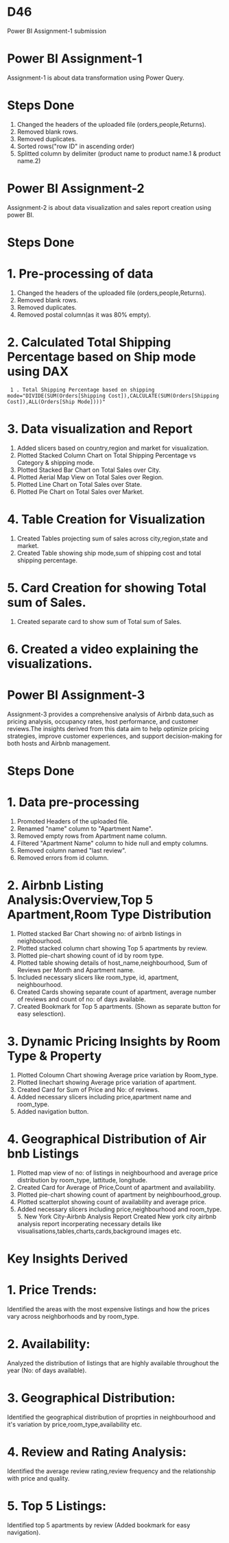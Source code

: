 # D46
Power BI Assignment-1 submission

# Power BI Assignment-1
Assignment-1 is about data transformation using Power Query.

# Steps Done
1. Changed the headers of the uploaded file (orders,people,Returns).
2. Removed blank rows.
3. Removed duplicates.
4. Sorted rows("row ID" in ascending order)
5. Splitted column by delimiter (product name to  product name.1 & product name.2)
   
# Power BI Assignment-2
Assignment-2 is about data visualization and sales report creation using power BI. 
# Steps Done
  # 1. Pre-processing of data
1. Changed the headers of the uploaded file (orders,people,Returns).
2. Removed blank rows.
3. Removed duplicates.
4. Removed postal column(as it was 80% empty).
  # 2. Calculated Total Shipping Percentage based on Ship mode using DAX
     1 . Total Shipping Percentage based on shipping mode="DIVIDE(SUM(Orders[Shipping Cost]),CALCULATE(SUM(Orders[Shipping Cost]),ALL(Orders[Ship Mode])))"
  # 3. Data visualization and Report 
 1. Added slicers based on country,region and market for visualization.
 2. Plotted Stacked Column Chart on Total Shipping Percentage vs Category & shipping mode.
 3. Plotted Stacked Bar Chart on Total Sales over City.
 4. Plotted Aerial Map View on Total Sales over Region.
 5. Plotted Line Chart on Total Sales over State.
 6. Plotted Pie Chart on Total Sales over Market.
  # 4. Table Creation for Visualization  
1. Created Tables projecting sum of sales across city,region,state and market.   
2. Created Table showing ship mode,sum of shipping cost and total shipping percentage.
  # 5. Card Creation for showing Total sum of Sales.
1. Created separate card to show sum of Total sum of Sales.
  # 6. Created a video explaining the visualizations.   

# Power BI Assignment-3
Assignment-3 provides a comprehensive analysis of Airbnb data,such as pricing analysis, occupancy rates, host performance, and customer reviews.The insights derived from this data aim to help optimize pricing strategies, improve customer experiences, and support decision-making for both hosts and Airbnb management.
# Steps Done
# 1. Data pre-processing
1. Promoted Headers of the uploaded file.
2. Renamed "name" column to "Apartment Name".
3. Removed empty rows from Apartment name column.
4. Filtered "Apartment Name" column to hide null and empty columns.
5. Removed column named "last review".
6. Removed errors from id column.
# 2. Airbnb Listing Analysis:Overview,Top 5 Apartment,Room Type Distribution
1. Plotted stacked Bar Chart showing no: of airbnb listings in neighbourhood.
2. Plotted stacked column chart showing Top 5 apartments by review.
3. Plotted pie-chart showing count of id by room type.
4. Plotted table showing details of host_name,neighbourhood, Sum of Reviews per Month and Apartment name.
5. Included necessary slicers like room_type, id, apartment, neighbourhood.
6. Created Cards showing separate count of apartment, average number of reviews and count of no: of days available.
7. Created Bookmark for Top 5 apartments. (Shown as separate button for easy selesction).
# 3.  Dynamic Pricing Insights by Room Type & Property
1. Plotted Coloumn Chart showing Average price variation by Room_type.
2. Plotted linechart showing Average price variation of apartment.
3. Created Card for Sum of Price and No: of reviews.
4. Added necessary slicers including price,apartment name and room_type.
5. Added navigation button.
# 4.  Geographical Distribution of Air bnb Listings
1. Plotted map view of no: of listings in neighbourhood and average price distribution by room_type, lattitude, longitude.
2. Created Card for Average of Price,Count of apartment and availability.
3. Plotted pie-chart showing count of apartment by neighbourhood_group.
4. Plotted scatterplot showing count of availability and average price.
5.  Added necessary slicers including price,neighbourhood and room_type.
     5. New York City-Airbnb Analysis Report
Created New york city airbnb analysis report incorperating necessary details like visualisations,tables,charts,cards,background images etc.

   # Key Insights Derived
 # 1. Price Trends:
   Identified the areas with the most expensive listings and how the prices vary across neighborhoods and by room_type.
 # 2. Availability:
   Analyzed the distribution of listings that are highly available throughout the year (No: of days available).
 # 3. Geographical Distribution:
   Identified the geographical distribution of proprties in neighbourhood and it's variation by price,room_type,availability etc.
 # 4. Review and Rating Analysis:
   Identified the average review rating,review frequency and the relationship with price and quality.
 # 5. Top 5 Listings:
   Identified top 5 apartments by review (Added bookmark for easy navigation).

  

